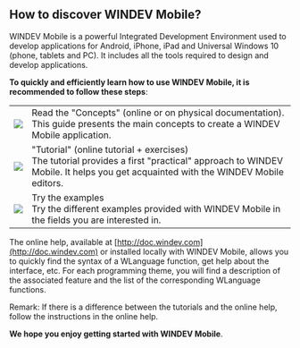 
## How to discover WINDEV Mobile?
			

<a name="NOTE1"></a>
<a name="NOTE1_1"></a>
WINDEV Mobile is a powerful Integrated Development Environment used to develop applications for Android, iPhone, iPad and Universal Windows 10 (phone, tablets and PC). It includes all the tools required to design and develop applications. 

**To quickly and efficiently learn how to use WINDEV Mobile, it is recommended to follow these steps**:


|   |   |
| --- | --- |
| ![](https://doc.pcsoft.fr/en-US/images/image.awp?langid=3&name=CERCLE1.gif)<br> | Read the "Concepts" (online or on physical documentation).<br>This guide presents the main concepts to create a WINDEV Mobile application. |
| ![](https://doc.pcsoft.fr/en-US/images/image.awp?langid=3&name=CERCLE2.gif)<br> | "Tutorial" (online tutorial + exercises)<br>The tutorial provides a first "practical" approach to WINDEV Mobile. It helps you get acquainted with the WINDEV Mobile editors. |
| ![](https://doc.pcsoft.fr/en-US/images/image.awp?langid=3&name=CERCLE3.gif)<br> | Try the examples<br>Try the different examples provided with WINDEV Mobile in the fields you are interested in.  |


The online help, available at [http://doc.windev.com](http://doc.windev.com) or installed locally with WINDEV Mobile, allows you to quickly find the syntax of a WLanguage function, get help about the interface, etc. For each programming theme, you will find a description of the associated feature and the list of the corresponding WLanguage functions.

Remark: If there is a difference between the tutorials and the online help, follow the instructions in the online help.

**We hope you enjoy getting started with WINDEV Mobile**. 


